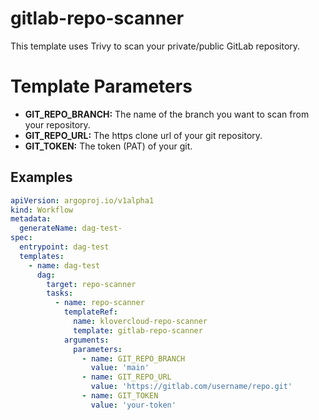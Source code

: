 # gitlab-repo-scanner
This template uses Trivy to scan your private/public GitLab repository.

# Template Parameters
- **GIT_REPO_BRANCH:** The name of the branch you want to scan from your repository.
- **GIT_REPO_URL:** The https clone url of your git repository.
- **GIT_TOKEN:** The token (PAT) of your git.

## Examples
```yaml  
apiVersion: argoproj.io/v1alpha1
kind: Workflow
metadata:
  generateName: dag-test-
spec:
  entrypoint: dag-test
  templates:
    - name: dag-test
      dag:
        target: repo-scanner
        tasks:
          - name: repo-scanner
            templateRef:
              name: klovercloud-repo-scanner
              template: gitlab-repo-scanner
            arguments:
              parameters:
                - name: GIT_REPO_BRANCH
                  value: 'main'
                - name: GIT_REPO_URL
                  value: 'https://gitlab.com/username/repo.git'
                - name: GIT_TOKEN
                  value: 'your-token'
```
